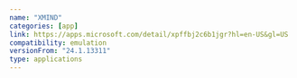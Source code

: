 ```yaml
---
name: "XMIND"
categories: [app]
link: https://apps.microsoft.com/detail/xpffbj2c6b1jgr?hl=en-US&gl=US
compatibility: emulation
versionFrom: "24.1.13311"
type: applications
---
```


